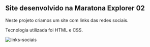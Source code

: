 ## Site desenvolvido na Maratona Explorer 02
Neste projeto criamos um site com links das redes sociais.

Tecnologia utilizada foi HTML e CSS.


![links-sociais](https://user-images.githubusercontent.com/82118386/181779027-3918c5d9-d163-4c12-b0c2-c68d2ff8f719.png)


